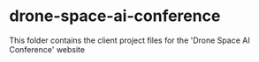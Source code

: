 # drone-space-ai-conference

This folder contains the client project files for the 'Drone Space AI Conference' website
